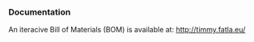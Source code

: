 ### Documentation ###

An iteracive Bill of Materials (BOM) is available at: http://timmy.fatla.eu/
